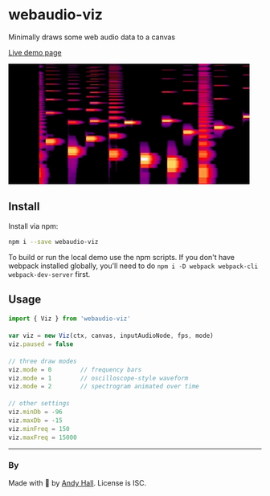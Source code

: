 # webaudio-viz

Minimally draws some web audio data to a canvas

[Live demo page](https://andyhall.github.io/webaudio-viz/)

![Animated demo image](docs/demo.gif)

## Install

Install via npm: 

```sh
npm i --save webaudio-viz
```

To build or run the local demo use the npm scripts. If you 
don't have webpack installed globally, you'll need to do 
`npm i -D webpack webpack-cli webpack-dev-server` first.


## Usage

```js
import { Viz } from 'webaudio-viz'

var viz = new Viz(ctx, canvas, inputAudioNode, fps, mode)
viz.paused = false

// three draw modes
viz.mode = 0        // frequency bars
viz.mode = 1        // oscilloscope-style waveform
viz.mode = 2        // spectrogram animated over time

// other settings
viz.minDb = -96
viz.maxDb = -15
viz.minFreq = 150
viz.maxFreq = 15000
```

----

### By

Made with 🍺 by [Andy Hall](https://twitter.com/fenomas). License is ISC.


